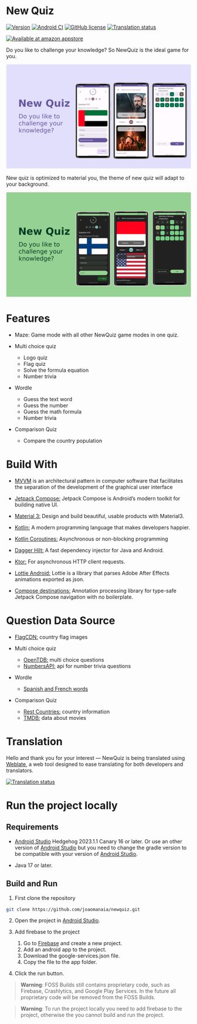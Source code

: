 # New Quiz

[![Version](https://img.shields.io/badge/Version-1.5.3-blueviolet)](https://github.com/joaomanaia/newquiz/releases/tag/1.5.3)
[![Android CI](https://github.com/joaomanaia/newquiz/actions/workflows/android.yml/badge.svg?branch=main)](https://github.com/joaomanaia/newquiz/actions/workflows/android.yml)
[![GitHub license](https://img.shields.io/badge/license-Apache%20License%202.0-blue.svg?style=flat)](https://www.apache.org/licenses/LICENSE-2.0)
[![Translation status](https://hosted.weblate.org/widgets/newquiz/-/android-strings/svg-badge.svg)](https://hosted.weblate.org/engage/newquiz)

<a href='https://www.amazon.com/InfinitePower-NewQuiz/dp/B08T8JN4P9'><img height="75" alt='Available at amazon appstore' src='https://images-na.ssl-images-amazon.com/images/G/01/mobile-apps/devportal2/res/images/amazon-appstore-badge-english-black.png'/></a>

Do you like to challenge your knowledge? So NewQuiz is the ideal game for you.

![NewQuiz purple light](pictures/NewQuiz-Promotion-purple-light.png)

New quiz is optimized to material you, the theme of new quiz will adapt to your background.

![NewQuiz green night](pictures/NewQuiz-Promotion-green-night.png)

# Features

- Maze: Game mode with all other NewQuiz game modes in one quiz.

- Multi choice quiz
  - Logo quiz
  - Flag quiz
  - Solve the formula equation
  - Number trivia
  
- Wordle
  - Guess the text word
  - Guess the number
  - Guess the math formula
  - Number trivia
  
 - Comparison Quiz
   - Compare the country population 

# Build With

- [MVVM](https://en.wikipedia.org/wiki/Model%E2%80%93view%E2%80%93viewmodel) is an architectural pattern in computer software that facilitates the separation of the development of the graphical user interface

- [Jetpack Compose:](https://developer.android.com/jetpack/compose) Jetpack Compose is Android’s modern toolkit for building native UI.
- [Material 3:](https://m3.material.io/) Design and build beautiful, usable products with Material3.
- [Kotlin:](https://kotlinlang.org/) A modern programming language that makes developers happier.
- [Kotlin Coroutines:](https://github.com/Kotlin/kotlinx.coroutines) Asynchronous or non-blocking programming
- [Dagger Hilt:](https://github.com/google/dagger) A fast dependency injector for Java and Android.
- [Ktor:](https://ktor.io/) For asynchronous HTTP client requests.
- [Lottie Android:](https://github.com/airbnb/lottie-android/) Lottie is a library that parses Adobe After Effects animations exported as json.
- [Compose destinations:](https://github.com/raamcosta/compose-destinations) Annotation processing library for type-safe Jetpack Compose navigation with no boilerplate.

# Question Data Source

- [FlagCDN:](https://flagcdn.com/) country flag images

- Multi choice quiz
  - [OpenTDB:](https://opentdb.com/) multi choice questions
  - [NumbersAPI:](http://numbersapi.com) api for number trivia questions
- Wordle
  - [Spanish and French words](https://github.com/lorenbrichter/Words)
- Comparison Quiz
  - [Rest Countries:](https://restcountries.com/) country information
  - [TMDB:](https://www.themoviedb.org/) data about movies

# Translation

Hello and thank you for your interest — NewQuiz is being translated using [Weblate](https://weblate.org/), a web tool designed to ease translating for both developers and translators.

[![Translation status](https://hosted.weblate.org/widgets/newquiz/-/android-strings/horizontal-auto.svg)](https://hosted.weblate.org/engage/newquiz/)

# Run the project locally

## Requirements

- [Android Studio](https://developer.android.com/studio) Hedgehog 2023.1.1 Canary 16 or later. Or use an other version of [Android Studio](https://developer.android.com/studio) but you need to change the gradle version to be compatible with your version of [Android Studio](https://developer.android.com/studio).
  
- Java 17 or later.

## Build and Run

1. First clone the repository

```bash
git clone https://github.com/joaomanaia/newquiz.git
```

2. Open the project in [Android Studio](https://developer.android.com/studio).

3. Add firebase to the project

   1. Go to [Firebase](https://firebase.google.com/) and create a new project.
   2. Add an android app to the project.
   3. Download the google-services.json file.
   4. Copy the file to the app folder.

4. Click the run button.

> **Warning**: FOSS Builds still contains proprietary code, such as Firebase, Crashlytics, and Google Play Services. In the future all proprietary code will be removed from the FOSS Builds.

> **Warning**: To run the project locally you need to add firebase to the project, otherwise the you cannot build and run the project.
